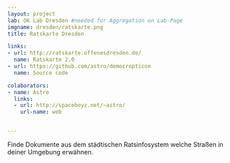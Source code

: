```yaml
---
layout: project
lab: OK Lab Dresden #needed for Aggregation on Lab-Page
imgname: dresden/ratskarte.png
title: Ratskarte Dresden

links: 
- url: http://ratskarte.offenesdresden.de/
  name: Ratskarte 2.0
- url: https://github.com/astro/democropticon
  name: Source code

colaborators:
- name: Astro
  links:
  - url: http://spaceboyz.net/~astro/
    url-name: web


---
```


Finde Dokumente aus dem städtischen Ratsinfosystem welche Straßen in
deiner Umgebung erwähnen.
